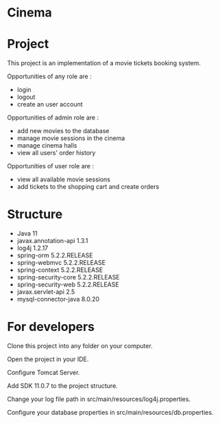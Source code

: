 # Cinema 


# Project
This project is an implementation of a movie tickets booking system.

Opportunities of any role are : 
* login
* logout
* create an user account

Opportunities of admin role are : 
* add new movies to the database
* manage movie sessions in the cinema
* manage cinema halls
* view all users' order history

Opportunities of user role are : 
* view all available movie sessions
* add tickets to the shopping cart and create orders

# Structure
* Java 11
* javax.annotation-api 1.3.1
* log4j 1.2.17
* spring-orm 5.2.2.RELEASE
* spring-webmvc 5.2.2.RELEASE
* spring-context 5.2.2.RELEASE
* spring-security-core 5.2.2.RELEASE
* spring-security-web 5.2.2.RELEASE
* javax.servlet-api 2.5
* mysql-connector-java 8.0.20

# For developers
Clone this project into any folder on your computer.

Open the project in your IDE.

Configure Tomcat Server.

Add SDK 11.0.7 to the project structure.

Change your log file path in src/main/resources/log4j.properties.

Configure your database properties in src/main/resources/db.properties.
